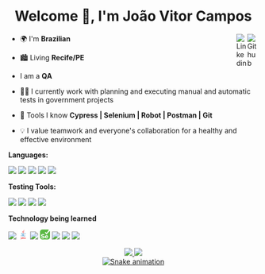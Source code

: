 <h1 align="center">Welcome 👋, I'm João Vitor Campos</h1>

<a href="https://github.com/Joaovscampos/">
  <img align="right" alt="Github" width="22px" src="https://user-images.githubusercontent.com/50798883/196443439-71fee3b1-2665-451c-a8e0-9d322803b4f7.png" />
</a>
<a href="https://www.linkedin.com/in/Joaovscampos/">
  <img align="right" alt="Linkedin" width="22px" src="https://cdn.jsdelivr.net/gh/devicons/devicon/icons/linkedin/linkedin-original.svg" />
</a>

- 🌍 I'm **Brazilian**

- 🏙️ Living **Recife/PE**

- I am a **QA**

- 👨‍💻 I currently work with planning and executing manual and automatic tests in government projects

- 🌱 Tools I know **Cypress | Selenium | Robot | Postman | Git**

- 💡 I value teamwork and everyone's collaboration for a healthy and effective environment


**Languages:**  

<code><img height="20" src="https://cdn.jsdelivr.net/gh/devicons/devicon/icons/javascript/javascript-original.svg"></code>
<code><img height="20" src="https://cdn.jsdelivr.net/gh/devicons/devicon/icons/css3/css3-original.svg"></code>
<code><img height="20" src="https://cdn.jsdelivr.net/gh/devicons/devicon/icons/html5/html5-original.svg"></code>
<code><img height="20" src="https://cdn.jsdelivr.net/gh/devicons/devicon/icons/java/java-original.svg"></code>
<code><img height="20" src="https://icons.iconarchive.com/icons/papirus-team/papirus-apps/256/python-icon.png"></code>
<br/>
<div>

**Testing Tools:**  

<code><img height="20" src="https://cdn.jsdelivr.net/gh/devicons/devicon/icons/vscode/vscode-original.svg"></code>
<code><img height="20" src="https://cdn.jsdelivr.net/gh/devicons/devicon/icons/git/git-original.svg"></code>
<code><img height="20" src="https://cdn.worldvectorlogo.com/logos/postman.svg"></code>
<code><img height="20" src="https://cdn.worldvectorlogo.com/logos/postman.svg"></code>
<br/>
<div>
  
**Technology being learned**

<code><img height="20" src="https://asset.brandfetch.io/idIq_kF0rb/idv3zwmSiY.jpeg"></code>
<code><img height="20" src="https://raw.githubusercontent.com/devicons/devicon/1119b9f84c0290e0f0b38982099a2bd027a48bf1/icons/java/java-original-wordmark.svg"></code>
<code><img height="20" src="https://www.svgrepo.com/show/353625/cucumber.svg"></code>
<code><img height="20" src="https://raw.githubusercontent.com/tandpfun/skill-icons/59059d9d1a2c092696dc66e00931cc1181a4ce1f/icons/Selenium.svg"></code>
<code><img height="20" src="https://junit.org/junit5/assets/img/junit5-logo.png"></code>
<code><img height="20" src="https://www.svgrepo.com/show/374049/robotframework.svg"></code>
<code><img height="20" src="https://cdn.worldvectorlogo.com/logos/appium.svg"></code>

<div align="center">
  <a href="https://github.com/Joaovscampos"><img height="180em" src="https://github-readme-stats.vercel.app/api?username=Joaovscampos&show_icons=true&theme=tokyonight&include_all_commits=true&count_private=true"/>
    <img height="180em" src="https://github-readme-stats.vercel.app/api/top-langs/?username=Joaovscampos&layout=compact&langs_count=7&theme=tokyonight"/>
</div>

<div align="center">
  <img src="https://github.com/Joaovscampos/rafaballerini/blob/output/github-contribution-grid-snake.svg" alt="Snake animation">
</div>
